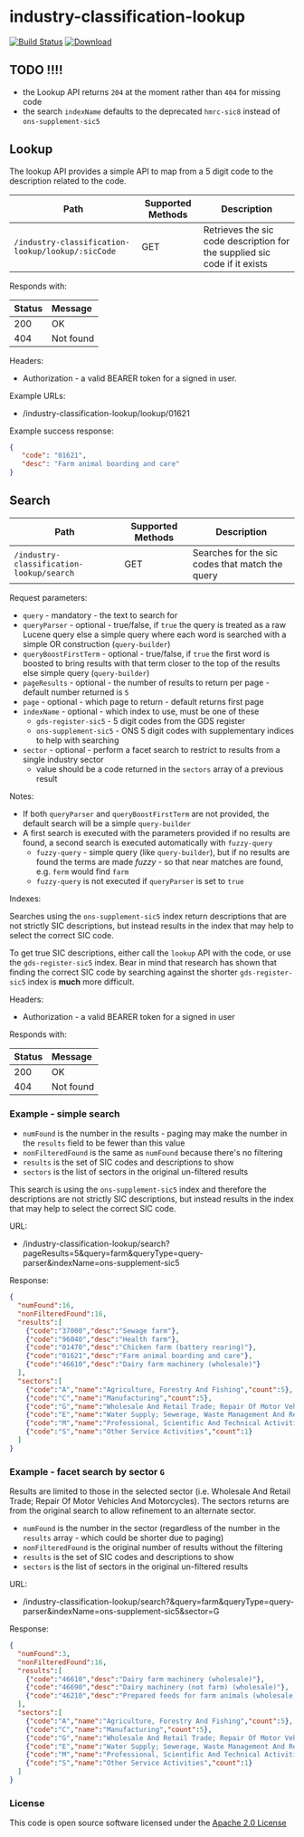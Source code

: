 # industry-classification-lookup

[![Build Status](https://travis-ci.org/hmrc/industry-classification-lookup.svg)](https://travis-ci.org/hmrc/industry-classification-lookup) [ ![Download](https://api.bintray.com/packages/hmrc/releases/industry-classification-lookup/images/download.svg) ](https://bintray.com/hmrc/releases/industry-classification-lookup/_latestVersion)

## TODO !!!!

* the Lookup API returns `204` at the moment rather than `404` for missing code
* the search `indexName` defaults to the deprecated `hmrc-sic8` instead of `ons-supplement-sic5`


## Lookup

The lookup API provides a simple API to map from a 5 digit code to the description
related to the code.

| Path                                                   | Supported Methods | Description  |
| -------------------------------------------------------| ------------------| ------------ |
|```/industry-classification-lookup/lookup/:sicCode```   |        GET        | Retrieves the sic code description for the supplied sic code if it exists|

Responds with:

| Status        | Message       |
|:--------------|:--------------|
| 200           | OK            |
| 404           | Not found     |

Headers:

* Authorization - a valid BEARER token for a signed in user.

Example URLs:

* /industry-classification-lookup/lookup/01621

Example success response:

```json
{
   "code": "01621",
   "desc": "Farm animal boarding and care"
}
```

## Search

| Path                                          | Supported Methods | Description  |
| ----------------------------------------------| ------------------| ------------ |
|```/industry-classification-lookup/search```   |        GET        | Searches for the sic codes that match the query|

Request parameters:
* `query` - mandatory - the text to search for
* `queryParser` - optional - true/false, if `true` the query is treated as a raw Lucene query else a simple query where each word is searched with a simple OR construction (`query-builder`)
* `queryBoostFirstTerm` - optional - true/false, if `true` the first word is boosted to bring results with that term closer to the top of the results else simple query (`query-builder`)
* `pageResults` - optional - the number of results to return per page - default number returned is `5`
* `page` - optional - which page to return - default returns first page
* `indexName` - optional - which index to use, must be one of these
  * `gds-register-sic5` - 5 digit codes from the GDS register
  * `ons-supplement-sic5` - ONS 5 digit codes with supplementary indices to help with searching
* `sector` - optional - perform a facet search to restrict to results from a single industry sector
  * value should be a code returned in the `sectors` array of a previous result

Notes:
* If both `queryParser` and `queryBoostFirstTerm` are not provided, the default search will be a simple `query-builder`
* A first search is executed with the parameters provided if no results are found, a second search is executed automatically with `fuzzy-query`
  * `fuzzy-query` - simple query (like `query-builder`), but if no results are found the terms are made _fuzzy_ - so that near matches are found, e.g. `ferm` would find `farm`
  * `fuzzy-query` is not executed if `queryParser` is set to `true`

Indexes:

Searches using the `ons-supplement-sic5` index return descriptions that
are not strictly SIC descriptions, but instead results in the index that may help
to select the correct SIC code.

To get true SIC descriptions, either call the `lookup` API with the code, or
use the `gds-register-sic5` index. Bear in mind that research has shown that
finding the correct SIC code by searching against the shorter `gds-register-sic5`
index is **much** more difficult.


Headers:

* Authorization - a valid BEARER token for a signed in user

Responds with:

| Status        | Message       |
|:--------------|:--------------|
| 200           | OK            |
| 404           | Not found     |


### Example - simple search

* `numFound` is the number in the results - paging may make the number in the `results` field to be fewer than this value
* `nonFilteredFound` is the same as `numFound` because there's no filtering
* `results` is the set of SIC codes and descriptions to show
* `sectors` is the list of sectors in the original un-filtered results

This search is using the `ons-supplement-sic5` index and therefore the descriptions
are not strictly SIC descriptions, but instead results in the index that may help
to select the correct SIC code.

URL:

* /industry-classification-lookup/search?pageResults=5&query=farm&queryType=query-parser&indexName=ons-supplement-sic5

Response:

```json
{
  "numFound":16,
  "nonFilteredFound":16,
  "results":[
    {"code":"37000","desc":"Sewage farm"},
    {"code":"96040","desc":"Health farm"},
    {"code":"01470","desc":"Chicken farm (battery rearing)"},
    {"code":"01621","desc":"Farm animal boarding and care"},
    {"code":"46610","desc":"Dairy farm machinery (wholesale)"}
  ],
  "sectors":[
    {"code":"A","name":"Agriculture, Forestry And Fishing","count":5},
    {"code":"C","name":"Manufacturing","count":5},
    {"code":"G","name":"Wholesale And Retail Trade; Repair Of Motor Vehicles And Motorcycles","count":3},
    {"code":"E","name":"Water Supply; Sewerage, Waste Management And Remediation Activities","count":1},
    {"code":"M","name":"Professional, Scientific And Technical Activities","count":1},
    {"code":"S","name":"Other Service Activities","count":1}
  ]
}
```

### Example - facet search by sector `G`

Results are limited to those in the selected sector (i.e. Wholesale And Retail Trade; Repair Of Motor Vehicles And Motorcycles).
The sectors returns are from the original search to allow refinement to an alternate sector.

* `numFound` is the number in the sector (regardless of the number in the `results` array - which could be shorter due to paging)
* `nonFilteredFound` is the original number of results without the filtering
* `results` is the set of SIC codes and descriptions to show
* `sectors` is the list of sectors in the original un-filtered results

URL:

* /industry-classification-lookup/search?&query=farm&queryType=query-parser&indexName=ons-supplement-sic5&sector=G

Response:

```json
{
  "numFound":3,
  "nonFilteredFound":16,
  "results":[
    {"code":"46610","desc":"Dairy farm machinery (wholesale)"},
    {"code":"46690","desc":"Dairy machinery (not farm) (wholesale)"},
    {"code":"46210","desc":"Prepared feeds for farm animals (wholesale)"}
  ],
  "sectors":[
    {"code":"A","name":"Agriculture, Forestry And Fishing","count":5},
    {"code":"C","name":"Manufacturing","count":5},
    {"code":"G","name":"Wholesale And Retail Trade; Repair Of Motor Vehicles And Motorcycles","count":3},
    {"code":"E","name":"Water Supply; Sewerage, Waste Management And Remediation Activities","count":1},
    {"code":"M","name":"Professional, Scientific And Technical Activities","count":1},
    {"code":"S","name":"Other Service Activities","count":1}
  ]
}
```

### License

This code is open source software licensed under the [Apache 2.0 License]("http://www.apache.org/licenses/LICENSE-2.0.html")
